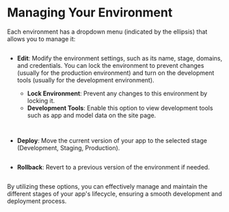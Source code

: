 # Managing Your Environment

Each environment has a dropdown menu (indicated by the ellipsis) that allows you to manage it:

<figure><img src="../../../.gitbook/assets/Screenshot 2024-07-17 160043 (1).png" alt=""><figcaption></figcaption></figure>

*   **Edit**: Modify the environment settings, such as its name, stage, domains, and credentials. You can lock the environment to prevent changes (usually for the production environment) and turn on the development tools (usually for the development environment).

    * **Lock Environment**: Prevent any changes to this environment by locking it.
    * **Development Tools**: Enable this option to view development tools such as app and model data on the site page.

    <figure><img src="../../../.gitbook/assets/image (1) (1) (1) (1) (1).png" alt=""><figcaption></figcaption></figure>

    <figure><img src="../../../.gitbook/assets/image (5).png" alt=""><figcaption></figcaption></figure>
*   **Deploy**: Move the current version of your app to the selected stage (Development, Staging, Production).

    <figure><img src="../../../.gitbook/assets/Screenshot 2024-07-17 160303.png" alt=""><figcaption></figcaption></figure>
*   **Rollback**: Revert to a previous version of the environment if needed.

    <figure><img src="../../../.gitbook/assets/Screenshot 2024-07-17 160349.png" alt=""><figcaption></figcaption></figure>

By utilizing these options, you can effectively manage and maintain the different stages of your app's lifecycle, ensuring a smooth development and deployment process.
